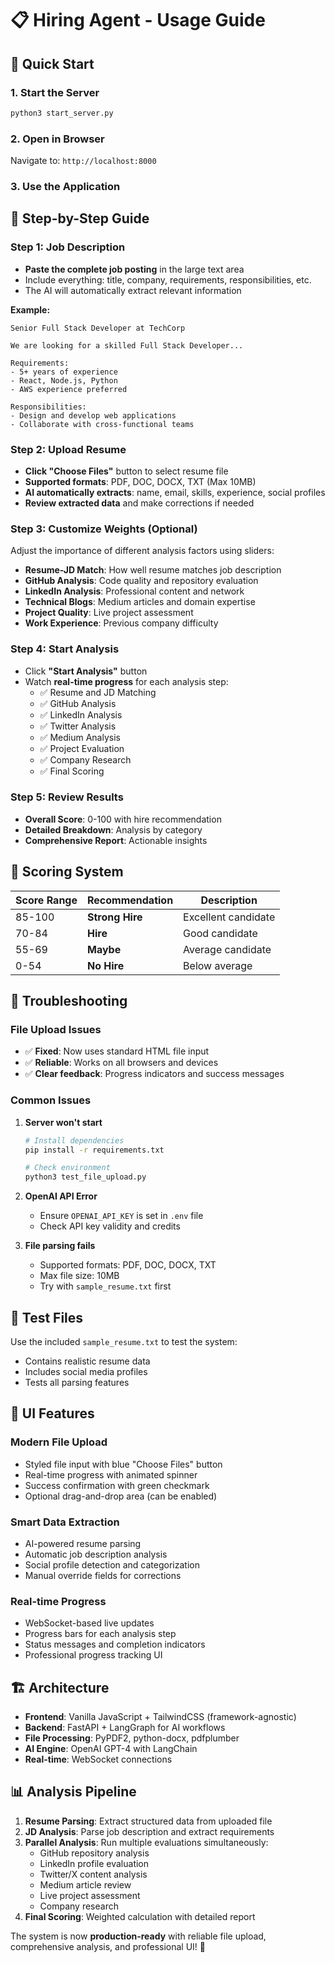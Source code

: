 # 📋 Hiring Agent - Usage Guide

## 🚀 Quick Start

### 1. Start the Server
```bash
python3 start_server.py
```

### 2. Open in Browser
Navigate to: `http://localhost:8000`

### 3. Use the Application

## 📝 Step-by-Step Guide

### **Step 1: Job Description**
- **Paste the complete job posting** in the large text area
- Include everything: title, company, requirements, responsibilities, etc.
- The AI will automatically extract relevant information

**Example:**
```
Senior Full Stack Developer at TechCorp

We are looking for a skilled Full Stack Developer...

Requirements:
- 5+ years of experience
- React, Node.js, Python
- AWS experience preferred

Responsibilities:
- Design and develop web applications
- Collaborate with cross-functional teams
```

### **Step 2: Upload Resume**
- **Click "Choose Files"** button to select resume file
- **Supported formats**: PDF, DOC, DOCX, TXT (Max 10MB)
- **AI automatically extracts**: name, email, skills, experience, social profiles
- **Review extracted data** and make corrections if needed

### **Step 3: Customize Weights (Optional)**
Adjust the importance of different analysis factors using sliders:
- **Resume-JD Match**: How well resume matches job description
- **GitHub Analysis**: Code quality and repository evaluation  
- **LinkedIn Analysis**: Professional content and network
- **Technical Blogs**: Medium articles and domain expertise
- **Project Quality**: Live project assessment
- **Work Experience**: Previous company difficulty

### **Step 4: Start Analysis**
- Click **"Start Analysis"** button
- Watch **real-time progress** for each analysis step:
  - ✅ Resume and JD Matching
  - ✅ GitHub Analysis  
  - ✅ LinkedIn Analysis
  - ✅ Twitter Analysis
  - ✅ Medium Analysis
  - ✅ Project Evaluation
  - ✅ Company Research
  - ✅ Final Scoring

### **Step 5: Review Results**
- **Overall Score**: 0-100 with hire recommendation
- **Detailed Breakdown**: Analysis by category
- **Comprehensive Report**: Actionable insights

## 🎯 Scoring System

| Score Range | Recommendation | Description |
|-------------|----------------|-------------|
| 85-100 | **Strong Hire** | Excellent candidate |
| 70-84 | **Hire** | Good candidate |
| 55-69 | **Maybe** | Average candidate |
| 0-54 | **No Hire** | Below average |

## 🔧 Troubleshooting

### **File Upload Issues**
- ✅ **Fixed**: Now uses standard HTML file input
- ✅ **Reliable**: Works on all browsers and devices
- ✅ **Clear feedback**: Progress indicators and success messages

### **Common Issues**

1. **Server won't start**
   ```bash
   # Install dependencies
   pip install -r requirements.txt
   
   # Check environment
   python3 test_file_upload.py
   ```

2. **OpenAI API Error**
   - Ensure `OPENAI_API_KEY` is set in `.env` file
   - Check API key validity and credits

3. **File parsing fails**
   - Supported formats: PDF, DOC, DOCX, TXT
   - Max file size: 10MB
   - Try with `sample_resume.txt` first

## 📁 Test Files

Use the included `sample_resume.txt` to test the system:
- Contains realistic resume data
- Includes social media profiles
- Tests all parsing features

## 🎨 UI Features

### **Modern File Upload**
- Styled file input with blue "Choose Files" button
- Real-time progress with animated spinner
- Success confirmation with green checkmark
- Optional drag-and-drop area (can be enabled)

### **Smart Data Extraction**
- AI-powered resume parsing
- Automatic job description analysis
- Social profile detection and categorization
- Manual override fields for corrections

### **Real-time Progress**
- WebSocket-based live updates
- Progress bars for each analysis step
- Status messages and completion indicators
- Professional progress tracking UI

## 🏗️ Architecture

- **Frontend**: Vanilla JavaScript + TailwindCSS (framework-agnostic)
- **Backend**: FastAPI + LangGraph for AI workflows
- **File Processing**: PyPDF2, python-docx, pdfplumber
- **AI Engine**: OpenAI GPT-4 with LangChain
- **Real-time**: WebSocket connections

## 📊 Analysis Pipeline

1. **Resume Parsing**: Extract structured data from uploaded file
2. **JD Analysis**: Parse job description and extract requirements
3. **Parallel Analysis**: Run multiple evaluations simultaneously:
   - GitHub repository analysis
   - LinkedIn profile evaluation
   - Twitter/X content analysis  
   - Medium article review
   - Live project assessment
   - Company research
4. **Final Scoring**: Weighted calculation with detailed report

The system is now **production-ready** with reliable file upload, comprehensive analysis, and professional UI! 🎉